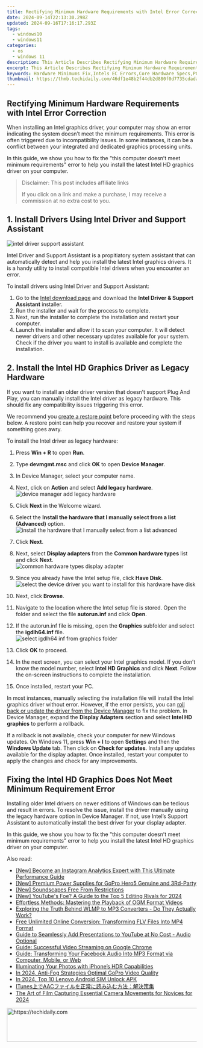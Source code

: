 ```yaml
---
title: Rectifying Minimum Hardware Requirements with Intel Error Correction
date: 2024-09-14T22:13:30.298Z
updated: 2024-09-16T17:16:17.293Z
tags:
  - windows10
  - windows11
categories:
  - os
  - windows 11
description: This Article Describes Rectifying Minimum Hardware Requirements with Intel Error Correction
excerpt: This Article Describes Rectifying Minimum Hardware Requirements with Intel Error Correction
keywords: Hardware Minimums Fix,Intels EC Errors,Core Hardware Specs,PC Upgrade Guide,Error Correct Hardware,Intel System Correction,Requirement Adjustments
thumbnail: https://thmb.techidaily.com/46df1e48b2f44db2d880f0d7735cdada8076c6dcb75637faff2a09a30c684309.jpg
---
```


## Rectifying Minimum Hardware Requirements with Intel Error Correction

 When installing an Intel graphics driver, your computer may show an error indicating the system doesn’t meet the minimum requirements. This error is often triggered due to incompatibility issues. In some instances, it can be a conflict between your integrated and dedicated graphics processing units.

 In this guide, we show you how to fix the "this computer doesn’t meet minimum requirements" error to help you install the latest Intel HD graphics driver on your computer.

>  Disclaimer: This post includes affiliate links
>
>  If you click on a link and make a purchase, I may receive a commission at no extra cost to you.
>

## 1\. Install Drivers Using Intel Driver and Support Assistant

![intel driver support assistant](https://static1.makeuseofimages.com/wordpress/wp-content/uploads/2023/07/intel-driver-support-assistant.jpg)

 Intel Driver and Support Assistant is a propitiatory system assistant that can automatically detect and help you install the latest Intel graphics drivers. It is a handy utility to install compatible Intel drivers when you encounter an error.

 To install drivers using Intel Driver and Support Assistant:

1. Go to the [Intel download page](https://www.intel.in/content/www/in/en/support/intel-driver-support-assistant.html) and download the **Intel Driver & Support Assistant** installer.
2. Run the installer and wait for the process to complete.
3. Next, run the installer to complete the installation and restart your computer.
4. Launch the installer and allow it to scan your computer. It will detect newer drivers and other necessary updates available for your system. Check if the driver you want to install is available and complete the installation.

## 2\. Install the Intel HD Graphics Driver as Legacy Hardware

 If you want to install an older driver version that doesn’t support Plug And Play, you can manually install the Intel driver as legacy hardware. This should fix any compatibility issues triggering this error.

 We recommend you [create a restore point](https://www.makeuseof.com/windows-11-create-restore-point/) before proceeding with the steps below. A restore point can help you recover and restore your system if something goes awry.

 To install the Intel driver as legacy hardware:

1. Press **Win + R** to open **Run**.
2. Type **devmgmt.msc** and click **OK** to open **Device Manager**.
3. In Device Manager, select your computer name.
4. Next, click on **Action** and select **Add legacy hardware**.  
![device manager add legacy hardware](https://static1.makeuseofimages.com/wordpress/wp-content/uploads/2023/07/device-manager-add-legacy-hardware.jpg)
5. Click **Next** in the Welcome wizard.

1. Select the **Install the hardware that I manually select from a list (Advanced)** option.  
![install the hardware that I manually select from a list advanced](https://static1.makeuseofimages.com/wordpress/wp-content/uploads/2023/07/install-the-hardware-that-i-manually-select-from-a-list-advanced.jpg)
2. Click **Next**.

3. Next, select **Display adapters** from the **Common hardware types** list and click **Next**.  
![common hardware types display adapter](https://static1.makeuseofimages.com/wordpress/wp-content/uploads/2023/07/common-hardware-types-display-adapter.jpg)
4. Since you already have the Intel setup file, click **Have Disk**.  
![select the device driver you want to install for this hardware have disk](https://static1.makeuseofimages.com/wordpress/wp-content/uploads/2023/07/select-the-device-driver-you-want-to-install-for-this-hardware-have-disk.jpg)
5. Next, click **Browse**.

1. Navigate to the location where the Intel setup file is stored. Open the folder and select the file **autorun.inf** and click **Open**.
2. If the autorun.inf file is missing, open the **Graphics** subfolder and select the **igdlh64.inf** file.  
![select igdlh64 inf from graphics folder](https://static1.makeuseofimages.com/wordpress/wp-content/uploads/2023/07/select-igdlh64-inf-from-graphics-folder.jpg)
3. Click **OK** to proceed.

4. In the next screen, you can select your Intel graphics model. If you don’t know the model number, select **Intel HD Graphics** and click **Next**. Follow the on-screen instructions to complete the installation.
5. Once installed, restart your PC.

 In most instances, manually selecting the installation file will install the Intel graphics driver without error. However, if the error persists, you can [roll back or update the driver from the Device Manager](https://www.makeuseof.com/how-to-roll-back-a-driver-in-windows-10/) to fix the problem. In Device Manager, expand the **Display Adapters** section and select **Intel HD graphics** to perform a rollback.

 If a rollback is not available, check your computer for new Windows updates. On Windows 11, press **Win + I** to open **Setting**s and then the **Windows Update** tab. Then click on **Check for updates**. Install any updates available for the display adapter. Once installed, restart your computer to apply the changes and check for any improvements.

## Fixing the Intel HD Graphics Does Not Meet Minimum Requirement Error

 Installing older Intel drivers on newer editions of Windows can be tedious and result in errors. To resolve the issue, install the driver manually using the legacy hardware option in Device Manager. If not, use Intel’s Support Assistant to automatically install the best driver for your display adapter.

 In this guide, we show you how to fix the "this computer doesn’t meet minimum requirements" error to help you install the latest Intel HD graphics driver on your computer.

<ins class="adsbygoogle"
      style="display:block"
      data-ad-client="ca-pub-7571918770474297"
      data-ad-slot="8358498916"
      data-ad-format="auto"
      data-full-width-responsive="true"></ins>
    

<span class="atpl-alsoreadstyle">Also read:</span>
<div><ul>
<li><a href="https://instagram-video-recordings.techidaily.com/new-become-an-instagram-analytics-expert-with-this-ultimate-performance-guide/"><u>[New] Become an Instagram Analytics Expert with This Ultimate Performance Guide</u></a></li>
<li><a href="https://extra-guidance.techidaily.com/new-premium-power-supplies-for-gopro-hero5-genuine-and-3rd-party/"><u>[New] Premium Power Supplies for GoPro Hero5 Genuine and 3Rd-Party</u></a></li>
<li><a href="https://extra-guidance.techidaily.com/new-soundscapes-free-from-restrictions/"><u>[New] Soundscapes Free From Restrictions</u></a></li>
<li><a href="https://youtube-web.techidaily.com/outubes-foe-a-guide-to-the-top-5-editing-rivals-for-2024/"><u>[New] YouTube's Foe? A Guide to the Top 5 Editing Rivals for 2024</u></a></li>
<li><a href="https://win11.techidaily.com/effortless-methods-mastering-the-playback-of-ogm-format-videos/"><u>Effortless Methods: Mastering the Playback of OGM Format Videos</u></a></li>
<li><a href="https://win11.techidaily.com/exploring-the-truth-behind-wlmp-to-mp3-converters-do-they-actually-work/"><u>Exploring the Truth Behind WLMP to MP3 Converters - Do They Actually Work?</u></a></li>
<li><a href="https://win11.techidaily.com/free-unlimited-online-conversion-transforming-flv-files-into-mp4-format/"><u>Free Unlimited Online Conversion: Transforming FLV Files Into MP4 Format</u></a></li>
<li><a href="https://win11.techidaily.com/guide-to-seamlessly-add-presentations-to-youtube-at-no-cost-audio-optional/"><u>Guide to Seamlessly Add Presentations to YouTube at No Cost - Audio Optional</u></a></li>
<li><a href="https://win11.techidaily.com/guide-successful-video-streaming-on-google-chrome/"><u>Guide: Successful Video Streaming on Google Chrome</u></a></li>
<li><a href="https://win11.techidaily.com/guide-transforming-your-facebook-audio-into-mp3-format-via-computer-mobile-or-web/"><u>Guide: Transforming Your Facebook Audio Into MP3 Format via Computer, Mobile, or Web</u></a></li>
<li><a href="https://extra-resources.techidaily.com/illuminating-your-photos-with-iphones-hdr-capabilities/"><u>Illuminating Your Photos with iPhone’s HDR Capabilities</u></a></li>
<li><a href="https://extra-tips.techidaily.com/in-2024-anti-fog-strategies-optimal-gopro-video-quality/"><u>In 2024, Anti-Fog Strategies Optimal GoPro Video Quality</u></a></li>
<li><a href="https://sim-unlock.techidaily.com/in-2024-top-10-lenovo-android-sim-unlock-apk-by-drfone-android/"><u>In 2024, Top 10 Lenovo Android SIM Unlock APK</u></a></li>
<li><a href="https://win11.techidaily.com/itunesaac/"><u>ITunes上でAACファイルを正常に読み込む方法：解決策集</u></a></li>
<li><a href="https://some-skills.techidaily.com/the-art-of-film-capturing-essential-camera-movements-for-novices-for-2024/"><u>The Art of Film Capturing Essential Camera Movements for Novices for 2024</u></a></li>
</ul></div>

<!-- affiliate ads begin -->
<a href="https://unicoeye.pxf.io/c/5597632/2134242/18498" target="_top" id="2134242">
  <img src="//a.impactradius-go.com/display-ad/18498-2134242" border="0" alt="https://techidaily.com" width="728" height="90"/>
</a>
<img height="0" width="0" src="https://unicoeye.pxf.io/i/5597632/2134242/18498" style="position:absolute;visibility:hidden;" border="0" />
<!-- affiliate ads end -->

